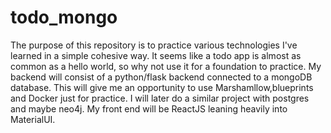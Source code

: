 # todo_mongo
The purpose of this repository is to practice various technologies I've learned in a simple cohesive way. It seems like a todo app is almost as common as a hello world, so why not use it for a foundation to practice. My backend will consist of a python/flask backend connected to a mongoDB database. This will give me an opportunity to use Marshamllow,blueprints and Docker just for practice. I will later do a similar project with postgres and maybe neo4j. My front end will be ReactJS leaning heavily into MaterialUI. 
